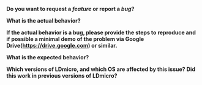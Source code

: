 **Do you want to request a *feature* or report a *bug*?**

**What is the actual behavior?**

**If the actual behavior is a bug, please provide the steps to reproduce and if possible a minimal demo of the problem via Google Drive(https://drive.google.com) or similar.**

**What is the expected behavior?**

**Which versions of LDmicro, and which OS are affected by this issue? Did this work in previous versions of LDmicro?**
